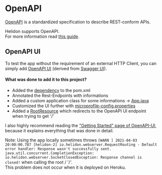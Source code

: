 # OpenAPI

[OpenAPI](https://www.openapis.org/) is a standardized specification to describe REST-conform APIs.

Helidon supports OpenAPI.<br>
For more information read [this guide](https://medium.com/helidon/project-helidon-and-openapi-54a1fadc75b1).

## OpenAPI UI
To test the app without the requirement of an external HTTP Client, you can simply add [OpenAPI UI](https://github.com/microprofile-extensions/openapi-ext/blob/main/openapi-ui/README.md) (derived from [Swagger UI](https://swagger.io/tools/swagger-ui/)).

#### What was done to add it to this project?
* Added the [dependency](https://mvnrepository.com/artifact/org.microprofile-ext.openapi-ext/openapi-ui) to the pom.xml
* Annotated the Rest-Endpoints with informations
* Added a custom application class for some informations → [App.java](../src/main/java/hackathon/microstream/service/system/App.java)
* Customized the UI further with [microprofile-config.properties](../src/main/resources/META-INF/microprofile-config.properties#L9-L11)
* Added a [RootResource](../src/main/java/hackathon/microstream/service/rest/resource/RootResource.java) which redirects to the OpenAPI UI endpoint when trying to get '/'

I also highly recommend reading the ["Getting Started" page of OpenAPI-UI](https://github.com/microprofile-extensions/openapi-ext/blob/main/openapi-ui/README.md#getting-started), because it explains everything that was done in detail.


Note: Using the app locally sometimes throws ``
[WARN ] 2021-04-03 20:00:00.787 [helidon-2] io.helidon.webserver.RequestRouting - Default error handler: Response wasn't successfully sent.
java.util.concurrent.CompletionException: io.helidon.webserver.SocketClosedException: Response channel is closed!
`` when calling the root / '/'.<br>
This problem does not occur when it is deployed on Heroku.
